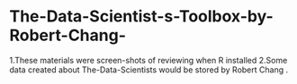 # The-Data-Scientist-s-Toolbox-by-Robert-Chang-
1.These materials were  screen-shots of reviewing when R installed
2.Some data created about The-Data-Scientists would be stored by Robert Chang .
